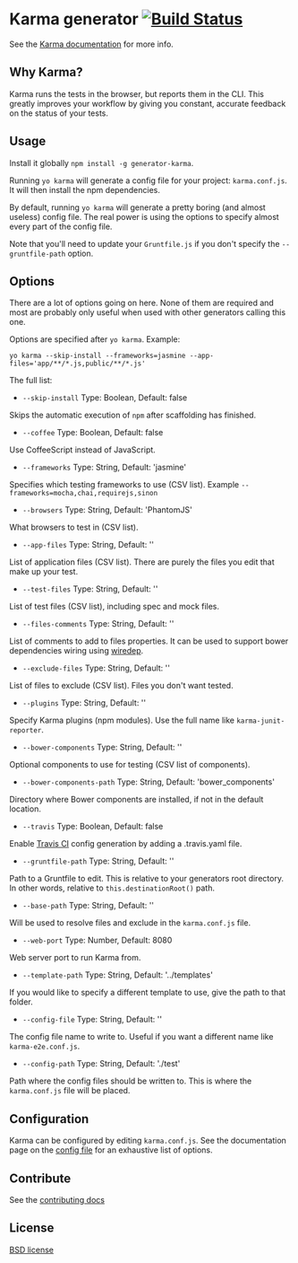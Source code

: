 # Karma generator [![Build Status](https://secure.travis-ci.org/yeoman/generator-karma.svg?branch=master)](http://travis-ci.org/yeoman/generator-karma)

See the [Karma documentation](http://karma-runner.github.com/) for more info.


## Why Karma?

Karma runs the tests in the browser, but reports them in the CLI. This greatly improves your workflow by giving you constant, accurate feedback on the status of your tests.


## Usage

Install it globally `npm install -g generator-karma`.

Running `yo karma` will generate a config file for your project: `karma.conf.js`. It will then install the npm dependencies.

By default, running `yo karma` will generate a pretty boring (and almost useless) config file. The real power is using the options to specify almost every part of the config file.

Note that you'll need to update your `Gruntfile.js` if you don't specify the `--gruntfile-path` option.


## Options

There are a lot of options going on here. None of them are required and most are probably only useful when used with other generators calling this one.

Options are specified after `yo karma`. Example:

`yo karma --skip-install --frameworks=jasmine --app-files='app/**/*.js,public/**/*.js'`

The full list:

 * `--skip-install` Type: Boolean, Default: false

  Skips the automatic execution of `npm` after scaffolding has finished.

 * `--coffee` Type: Boolean, Default: false

  Use CoffeeScript instead of JavaScript.

 * `--frameworks` Type: String, Default: 'jasmine'

  Specifies which testing frameworks to use (CSV list). Example `--frameworks=mocha,chai,requirejs,sinon`

 * `--browsers` Type: String, Default: 'PhantomJS'

  What browsers to test in (CSV list).

 * `--app-files` Type: String, Default: ''

  List of application files (CSV list). There are purely the files you edit that make up your test.

 * `--test-files` Type: String, Default: ''

  List of test files (CSV list), including spec and mock files.

 * `--files-comments` Type: String, Default: ''

  List of comments to add to files properties. It can be used to support bower dependencies wiring using [wiredep](https://github.com/taptapship/wiredep).

 * `--exclude-files` Type: String, Default: ''

  List of files to exclude (CSV list). Files you don't want tested.

 * `--plugins` Type: String, Default: ''

  Specify Karma plugins (npm modules). Use the full name like `karma-junit-reporter`.

 * `--bower-components` Type: String, Default: ''

  Optional components to use for testing (CSV list of components).

 * `--bower-components-path` Type: String, Default: 'bower_components'

  Directory where Bower components are installed, if not in the default location.

 * `--travis` Type: Boolean, Default: false

  Enable [Travis CI](https://travis-ci.org/) config generation by adding a .travis.yaml file.

 * `--gruntfile-path` Type: String, Default: ''

  Path to a Gruntfile to edit. This is relative to your generators root directory. In other words, relative to `this.destinationRoot()` path.

 * `--base-path` Type: String, Default: ''

  Will be used to resolve files and exclude in the `karma.conf.js` file.

 * `--web-port` Type: Number, Default: 8080

  Web server port to run Karma from.

 * `--template-path` Type: String, Default: '../templates'

  If you would like to specify a different template to use, give the path to that folder.

 * `--config-file` Type: String, Default: ''

  The config file name to write to. Useful if you want a different name like `karma-e2e.conf.js`.

 * `--config-path` Type: String, Default: './test'

  Path where the config files should be written to. This is where the `karma.conf.js` file will be placed.


## Configuration

Karma can be configured by editing `karma.conf.js`. See the documentation page on the [config file](http://karma-runner.github.com/0.12/config/configuration-file.html) for an exhaustive list of options.


## Contribute

See the [contributing docs](https://github.com/yeoman/yeoman/blob/master/contributing.md)


## License

[BSD license](http://opensource.org/licenses/bsd-license.php)

